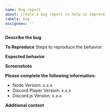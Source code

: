 ```yaml
---
name: Bug report
about: Create a bug report to help us improve
labels: bug
assignees: ''
---
```


**Describe the bug**
<!-- A clear and concise description of what the bug is. -->

**To Reproduce**
Steps to reproduce the behavior:
<!-- 1. Go to '...'
1. Click on '....'
2. Scroll down to '....'
3. See error -->

**Expected behavior**
<!-- A clear and concise description of what you expected to happen. -->

**Screenshots**
<!-- If applicable, add screenshots to help explain your problem. -->

**Please complete the following information:**
 - Node Version: x.x.x
 - Discord Player Version: x.x.x
 - Discord.js Version: x.x.x

**Additional context**
<!-- Add any other context about the problem here. -->